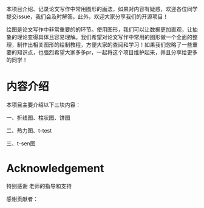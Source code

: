 本项目介绍、记录论文写作中常用图形的画法，如果对内容有疑惑，欢迎各位同学提交issue，我们会及时解答。此外，欢迎大家分享我们的开源项目！

绘图是论文写作中非常重要的的环节。使用图形，我们可以让数据更加直观，让抽象的理论变得具体且容易理解。我们希望对论文写作中常用的图形做一个全面的整理，制作出相关图形的绘制教程，方便大家的查阅和学习！如果我们忽略了一些重要的知识点，也强烈希望大家多多pr，一起将这个项目维护起来，并且分享给更多的同学！

# 内容介绍

本项目主要介绍以下三块内容：

一、折线图、柱状图、饼图

二、热力图、t-test

三、t-sen图

# Acknowledgement

特别感谢 老师的指导和支持

感谢贡献者：
